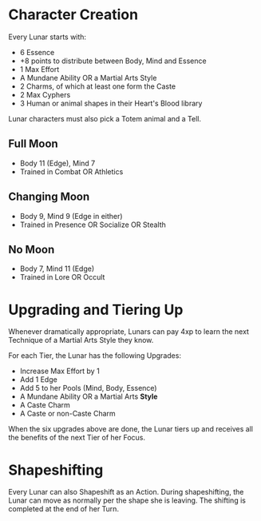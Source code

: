 Character Creation
==================

Every Lunar starts with:

* 6 Essence
* +8 points to distribute between Body, Mind and Essence
* 1 Max Effort
* A Mundane Ability OR a Martial Arts Style
* 2 Charms, of which at least one form the Caste
* 2 Max Cyphers
* 3 Human or animal shapes in their Heart's Blood library

Lunar characters must also pick a Totem animal and a Tell.


Full Moon
---------
- Body 11 (Edge), Mind 7
- Trained in Combat OR Athletics


Changing Moon
-------------
- Body 9, Mind 9 (Edge in either)
- Trained in Presence OR Socialize OR Stealth


No Moon
-------
- Body 7, Mind 11 (Edge)
- Trained in Lore OR Occult


Upgrading and Tiering Up
========================

Whenever dramatically appropriate, Lunars can pay 4xp to learn the next Technique of a Martial Arts Style they know.

For each Tier, the Lunar has the following Upgrades:
  * Increase Max Effort by 1
  * Add 1 Edge
  * Add 5 to her Pools (Mind, Body, Essence)
  * A Mundane Ability OR a Martial Arts **Style**
  * A Caste Charm
  * A Caste or non-Caste Charm

When the six upgrades above are done, the Lunar tiers up and receives all the benefits of the next Tier of her Focus.


Shapeshifting
=============

Every Lunar can also Shapeshift as an Action.
During shapeshifting, the Lunar can move as normally per the shape she is leaving.
The shifting is completed at the end of her Turn.


